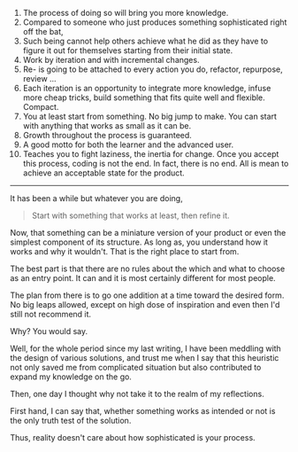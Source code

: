 
1. The process of doing so will bring you more knowledge.
2. Compared to someone who just produces something sophisticated right off the bat,
3. Such being cannot help others achieve what he did as they have to figure it out for themselves starting from their initial state.
4. Work by iteration and with incremental changes.
5. Re- is going to be attached to every action you do, refactor, repurpose, review ...
6. Each iteration is an opportunity to integrate more knowledge, infuse more cheap tricks, build something that fits quite well and flexible. Compact.
7. You at least start from something. No big jump to make. You can start with anything that works as small as it can be.
8. Growth throughout the process is guaranteed.
9. A good motto for both the learner and the advanced user.
10. Teaches you to fight laziness, the inertia for change. Once you accept this process, coding is not the end. In fact, there is no end. All is mean to achieve an acceptable state for the product.

---

It has been a while but whatever you are doing, 

> Start with something that works at least, then refine it.

Now, that something can be a miniature version of your product or even the simplest component of its structure. As long as, you understand how it works and why it wouldn't. That is the right place to start from.

The best part is that there are no rules about the which and what to choose as an entry point. It can and it is most certainly different for most people.

The plan from there is to go one addition at a time toward the desired form. No big leaps allowed, except on high dose of inspiration and even then I'd still not recommend it.

Why? You would say.

Well, for the whole period since my last writing, I have been meddling with the design of various solutions, and trust me when I say that this heuristic not only saved me from complicated situation but also contributed to expand my knowledge on the go.

Then, one day I thought why not take it to the realm of my reflections.

First hand, I can say that, whether something works as intended or not is the only truth test of the solution.

Thus, reality doesn't care about how sophisticated is your process.












